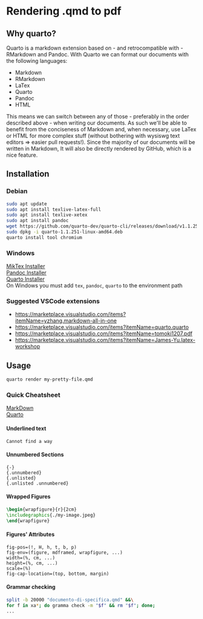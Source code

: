 # Rendering .qmd to pdf
## Why quarto?
Quarto is a markdown extension based on - and retrocompatible with - RMarkdown and Pandoc.
With Quarto we can format our documents with the following languages:
- Markdown
- RMarkdown
- LaTex
- Quarto
- Pandoc
- HTML

This means we can switch between any of those - preferably in the order described above - when writing our documents. As such we'll be able to benefit from the conciseness of Markdown and, when necessary, use LaTex or HTML for more complex stuff (without bothering with wysiswg text editors => easier pull requests!).
Since the majority of our documents will be written in Markdown, It will also be directly rendered by GitHub, which is a nice feature.
## Installation
### Debian
```bash
sudo apt update
sudo apt install texlive-latex-full
sudo apt install texlive-xetex
sudo apt install pandoc
wget https://github.com/quarto-dev/quarto-cli/releases/download/v1.1.251/quarto-1.1.251-linux-amd64.deb
sudo dpkg -i quarto-1.1.251-linux-amd64.deb
quarto install tool chromium
```

### Windows
[MikTex Installer](https://miktex.org/download)  
[Pandoc Installer](https://pandoc.org/installing.html)  
[Quarto Installer](https://quarto.org/docs/get-started/)  
On Windows you must add `tex`, `pandoc`, `quarto` to the environment path  

### Suggested VSCode extensions
- https://marketplace.visualstudio.com/items?itemName=yzhang.markdown-all-in-one
- https://marketplace.visualstudio.com/items?itemName=quarto.quarto
- https://marketplace.visualstudio.com/items?itemName=tomoki1207.pdf
- https://marketplace.visualstudio.com/items?itemName=James-Yu.latex-workshop

## Usage
```bash
quarto render my-pretty-file.qmd
```

### Quick Cheatsheet
[MarkDown](https://www.markdownguide.org/basic-syntax)  
[Quarto](https://quarto.org/docs/authoring/figures.html)

#### Underlined text
```rmd
Cannot find a way
```
#### Unnumbered Sections
```rmd
{-}
{.unnumbered}
{.unlisted}
{.unlisted .unnumbered}
```
#### Wrapped Figures
```latex
\begin{wrapfigure}{r}{2cm}
\includegraphics{./my-image.jpeg}
\end{wrapfigure}
```
#### Figures' Attributes
```rmd
fig-pos=(!, H, h, t, b, p)
fig-env=(figure, mdframed, wrapfigure, ...)
width=(%, cm, ...)
height=(%, cm, ...)
scale=(%)
fig-cap-location=(top, bottom, margin)
```

#### Grammar checking
```bash
split -b 20000 "documento-di-specifica.qmd" &&\
for f in xa*; do gramma check -m "$f" && rm "$f"; done;
...
```